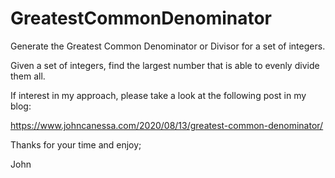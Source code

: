 # GreatestCommonDenominator
Generate the Greatest Common Denominator or Divisor for a set of integers.

Given a set of integers, find the largest number that is able to evenly divide them all.

If interest in my approach, please take a look at the following post in my blog:

https://www.johncanessa.com/2020/08/13/greatest-common-denominator/

Thanks for your time and enjoy;

John
